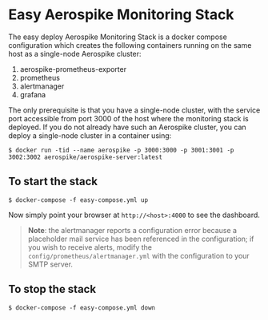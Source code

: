 # Easy Aerospike Monitoring Stack

The easy deploy Aerospike Monitoring Stack is a docker compose configuration
which creates the following containers running on the same host as a single-node
Aerospike cluster:
1. aerospike-prometheus-exporter
1. prometheus
1. alertmanager
1. grafana

The only prerequisite is that you have a single-node cluster, with the service port
accessible from port 3000 of the host where the monitoring stack is deployed.  If you
do not already have such an Aerospike cluster, you can deploy a single-node cluster
in a container using:
```
$ docker run -tid --name aerospike -p 3000:3000 -p 3001:3001 -p 3002:3002 aerospike/aerospike-server:latest
```


## To start the stack
```
$ docker-compose -f easy-compose.yml up
```

Now simply point your browser at `http://<host>:4000` to see the dashboard.

> **Note**: the alertmanager reports a configuration error because a placeholder mail
service has been referenced in the configuration; if you wish to receive alerts,
modify the `config/prometheus/alertmanager.yml` with the configuration to your SMTP
server.

## To stop the stack
```
$ docker-compose -f easy-compose.yml down
```


